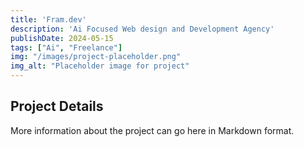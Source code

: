 ```yaml
---
title: 'Fram.dev'
description: 'Ai Focused Web design and Development Agency'
publishDate: 2024-05-15
tags: ["Ai", "Freelance"]
img: "/images/project-placeholder.png"
img_alt: "Placeholder image for project"
---
```


## Project Details

More information about the project can go here in Markdown format. 